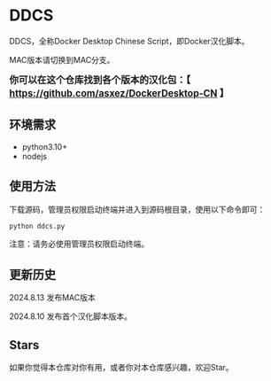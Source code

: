 # DDCS

DDCS，全称Docker Desktop Chinese Script，即Docker汉化脚本。

MAC版本请切换到MAC分支。

<big>**你可以在这个仓库找到各个版本的汉化包：【 https://github.com/asxez/DockerDesktop-CN 】**</big>

## 环境需求
- python3.10+
- nodejs

## 使用方法
下载源码，管理员权限启动终端并进入到源码根目录，使用以下命令即可：
```bash
python ddcs.py
```

注意：请务必使用管理员权限启动终端。

## 更新历史
2024.8.13 发布MAC版本

2024.8.10 发布首个汉化脚本版本。

## Stars
如果你觉得本仓库对你有用，或者你对本仓库感兴趣，欢迎Star。
